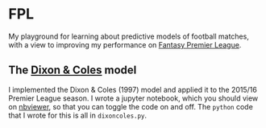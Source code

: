 # FPL 

My playground for learning about predictive models of football matches, with a 
view to improving my performance on [Fantasy Premier League](https://fantasy.premierleague.com/). 

## The [Dixon & Coles](http://www.math.ku.dk/~rolf/teaching/thesis/DixonColes.pdf) model

I implemented the Dixon & Coles (1997) model and applied it to the 2015/16 Premier League season. 
I wrote a jupyter notebook, which you should view on [nbviewer](https://github.com/anguswilliams91/FPL/blob/master/DixonColes.ipynb), 
so that you can toggle the code on and off. The `python` code that I wrote for this is all in `dixoncoles.py`.